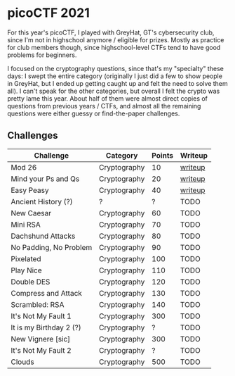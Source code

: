 # picoCTF 2021

For this year's picoCTF, I played with GreyHat, GT's cybersecurity club, since I'm not in highschool anymore / eligible for prizes. Mostly as practice for club members though, since highschool-level CTFs tend to have good problems for beginners.

I focused on the cryptography questions, since that's my "specialty" these days: I swept the entire category (originally I just did a few to show people in GreyHat, but I ended up getting caught up and felt the need to solve them all). I can't speak for the other categories, but overall I felt the crypto was pretty lame this year. About half of them were almost direct copies of questions from previous years / CTFs, and almost all the remaining questions were either guessy or find-the-paper challenges.

## Challenges

| Challenge               | Category     | Points | Writeup                        |
| ----------------------- | ------------ | ------ | ------------------------------ |
| Mod 26                  | Cryptography | 10     | [writeup](mod-26)              |
| Mind your Ps and Qs     | Cryptography | 20     | [writeup](mind-your-ps-and-qs) |
| Easy Peasy              | Cryptography | 40     | [writeup](easy-peasy)          |
| Ancient History (?)     | ?            | ?      | TODO                           |
| New Caesar              | Cryptography | 60     | TODO                           |
| Mini RSA                | Cryptography | 70     | TODO                           |
| Dachshund Attacks       | Cryptography | 80     | TODO                           |
| No Padding, No Problem  | Cryptography | 90     | TODO                           |
| Pixelated               | Cryptography | 100    | TODO                           |
| Play Nice               | Cryptography | 110    | TODO                           |
| Double DES              | Cryptography | 120    | TODO                           |
| Compress and Attack     | Cryptography | 130    | TODO                           |
| Scrambled: RSA          | Cryptography | 140    | TODO                           |
| It's Not My Fault 1     | Cryptography | 300    | TODO                           |
| It is my Birthday 2 (?) | Cryptography | ?      | TODO                           |
| New Vignere [sic]       | Cryptography | 300    | TODO                           |
| It's Not My Fault 2     | Cryptography | ?      | TODO                           |
| Clouds                  | Cryptography | 500    | TODO                           |